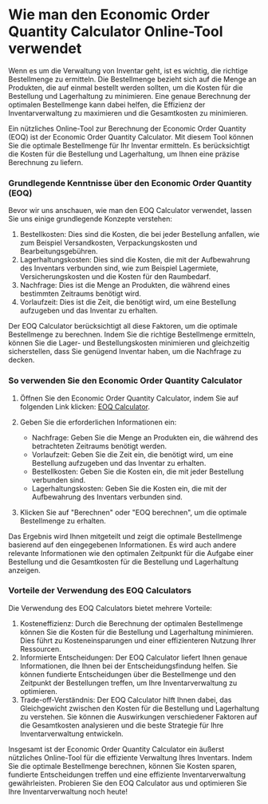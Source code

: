 Wie man den Economic Order Quantity Calculator Online-Tool verwendet
====================================================================

Wenn es um die Verwaltung von Inventar geht, ist es wichtig, die richtige Bestellmenge zu ermitteln. Die Bestellmenge bezieht sich auf die Menge an Produkten, die auf einmal bestellt werden sollten, um die Kosten für die Bestellung und Lagerhaltung zu minimieren. Eine genaue Berechnung der optimalen Bestellmenge kann dabei helfen, die Effizienz der Inventarverwaltung zu maximieren und die Gesamtkosten zu minimieren.

Ein nützliches Online-Tool zur Berechnung der Economic Order Quantity (EOQ) ist der Economic Order Quantity Calculator. Mit diesem Tool können Sie die optimale Bestellmenge für Ihr Inventar ermitteln. Es berücksichtigt die Kosten für die Bestellung und Lagerhaltung, um Ihnen eine präzise Berechnung zu liefern.

### Grundlegende Kenntnisse über den Economic Order Quantity (EOQ)

Bevor wir uns anschauen, wie man den EOQ Calculator verwendet, lassen Sie uns einige grundlegende Konzepte verstehen:

1. Bestellkosten: Dies sind die Kosten, die bei jeder Bestellung anfallen, wie zum Beispiel Versandkosten, Verpackungskosten und Bearbeitungsgebühren.
2. Lagerhaltungskosten: Dies sind die Kosten, die mit der Aufbewahrung des Inventars verbunden sind, wie zum Beispiel Lagermiete, Versicherungskosten und die Kosten für den Raumbedarf.
3. Nachfrage: Dies ist die Menge an Produkten, die während eines bestimmten Zeitraums benötigt wird.
4. Vorlaufzeit: Dies ist die Zeit, die benötigt wird, um eine Bestellung aufzugeben und das Inventar zu erhalten.

Der EOQ Calculator berücksichtigt all diese Faktoren, um die optimale Bestellmenge zu berechnen. Indem Sie die richtige Bestellmenge ermitteln, können Sie die Lager- und Bestellungskosten minimieren und gleichzeitig sicherstellen, dass Sie genügend Inventar haben, um die Nachfrage zu decken.

### So verwenden Sie den Economic Order Quantity Calculator

1. Öffnen Sie den Economic Order Quantity Calculator, indem Sie auf folgenden Link klicken: [EOQ Calculator](https://www.onlinecalculatorsfree.com/de/financial/eoq-calculator.html).
2. Geben Sie die erforderlichen Informationen ein:
    
    
    - Nachfrage: Geben Sie die Menge an Produkten ein, die während des betrachteten Zeitraums benötigt werden.
    - Vorlaufzeit: Geben Sie die Zeit ein, die benötigt wird, um eine Bestellung aufzugeben und das Inventar zu erhalten.
    - Bestellkosten: Geben Sie die Kosten ein, die mit jeder Bestellung verbunden sind.
    - Lagerhaltungskosten: Geben Sie die Kosten ein, die mit der Aufbewahrung des Inventars verbunden sind.
3. Klicken Sie auf "Berechnen" oder "EOQ berechnen", um die optimale Bestellmenge zu erhalten.

Das Ergebnis wird Ihnen mitgeteilt und zeigt die optimale Bestellmenge basierend auf den eingegebenen Informationen. Es wird auch andere relevante Informationen wie den optimalen Zeitpunkt für die Aufgabe einer Bestellung und die Gesamtkosten für die Bestellung und Lagerhaltung anzeigen.

### Vorteile der Verwendung des EOQ Calculators

Die Verwendung des EOQ Calculators bietet mehrere Vorteile:

1. Kosteneffizienz: Durch die Berechnung der optimalen Bestellmenge können Sie die Kosten für die Bestellung und Lagerhaltung minimieren. Dies führt zu Kosteneinsparungen und einer effizienteren Nutzung Ihrer Ressourcen.
2. Informierte Entscheidungen: Der EOQ Calculator liefert Ihnen genaue Informationen, die Ihnen bei der Entscheidungsfindung helfen. Sie können fundierte Entscheidungen über die Bestellmenge und den Zeitpunkt der Bestellungen treffen, um Ihre Inventarverwaltung zu optimieren.
3. Trade-off-Verständnis: Der EOQ Calculator hilft Ihnen dabei, das Gleichgewicht zwischen den Kosten für die Bestellung und Lagerhaltung zu verstehen. Sie können die Auswirkungen verschiedener Faktoren auf die Gesamtkosten analysieren und die beste Strategie für Ihre Inventarverwaltung entwickeln.

Insgesamt ist der Economic Order Quantity Calculator ein äußerst nützliches Online-Tool für die effiziente Verwaltung Ihres Inventars. Indem Sie die optimale Bestellmenge berechnen, können Sie Kosten sparen, fundierte Entscheidungen treffen und eine effiziente Inventarverwaltung gewährleisten. Probieren Sie den EOQ Calculator aus und optimieren Sie Ihre Inventarverwaltung noch heute!